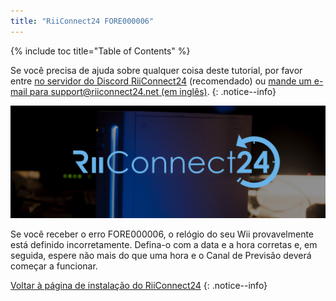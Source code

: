 ```yaml
---
title: "RiiConnect24 FORE000006"
---
```


{% include toc title="Table of Contents" %}

Se você precisa de ajuda sobre qualquer coisa deste tutorial, por favor entre [no servidor do Discord RiiConnect24](https://discord.gg/rc24) (recomendado) ou [mande um e-mail para support@riiconnect24.net (em inglês)](mailto:support@riiconnect24.net).
{: .notice--info}

![Logo RiiConnect24](/images/WiiRC24Logo.jpg)

Se você receber o erro FORE000006, o relógio do seu Wii provavelmente está definido incorretamente. Defina-o com a data e a hora corretas e, em seguida, espere não mais do que uma hora e o Canal de Previsão deverá começar a funcionar.

[Voltar à página de instalação do RiiConnect24](riiconnect24)
{: .notice--info}

